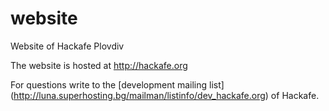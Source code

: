 website
=======

Website of Hackafe Plovdiv 

The website is hosted at http://hackafe.org

For questions write to the [development mailing list]
(http://luna.superhosting.bg/mailman/listinfo/dev_hackafe.org) of Hackafe.


